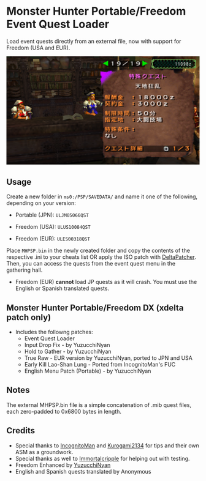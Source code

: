 # Monster Hunter Portable/Freedom Event Quest Loader

Load event quests directly from an external file, now with support for Freedom (USA and EUR).

![Screenshot](/.github/screenshot.png)

## Usage

Create a new folder in `ms0:/PSP/SAVEDATA/` and name it one of the following, depending on your version:

- Portable (JPN): `ULJM05066QST`

- Freedom (USA): `ULUS10084QST`

- Freedom (EUR): `ULES00318QST`

Place `MHPSP.bin` in the newly created folder and copy the contents of the respective .ini to your cheats list OR apply the ISO patch with [DeltaPatcher](https://www.romhacking.net/utilities/704/). Then, you can access the quests from the event quest menu in the gathering hall.
 
- Freedom (EUR) **cannot** load JP quests as it will crash. You must use the English or Spanish translated quests.

## Monster Hunter Portable/Freedom DX (xdelta patch only)
- Includes the followng patches:
  - Event Quest Loader
  - Input Drop Fix - by YuzucchiNyan
  - Hold to Gather - by YuzucchiNyan
  - True Raw - EUR version by YuzucchiNyan, ported to JPN and USA
  - Early Kill Lao-Shan Lung - Ported from IncognitoMan's FUC
  - English Menu Patch (Portable) - by YuzucchiNyan

## Notes

The external MHPSP.bin file is a simple concatenation of .mib quest files, each zero-padded to 0x6800 bytes in length.

## Credits

- Special thanks to [IncognitoMan](https://github.com/IncognitoMan) and [Kurogami2134](https://github.com/Kurogami2134) for tips and their own ASM as a groundwork.
- Special thanks as well to [Immortalcripple](https://github.com/Immortalcripple) for helping out with testing.
- Freedom Enhanced by [YuzucchiNyan](https://github.com/GReinoso96)
- English and Spanish quests translated by Anonymous
